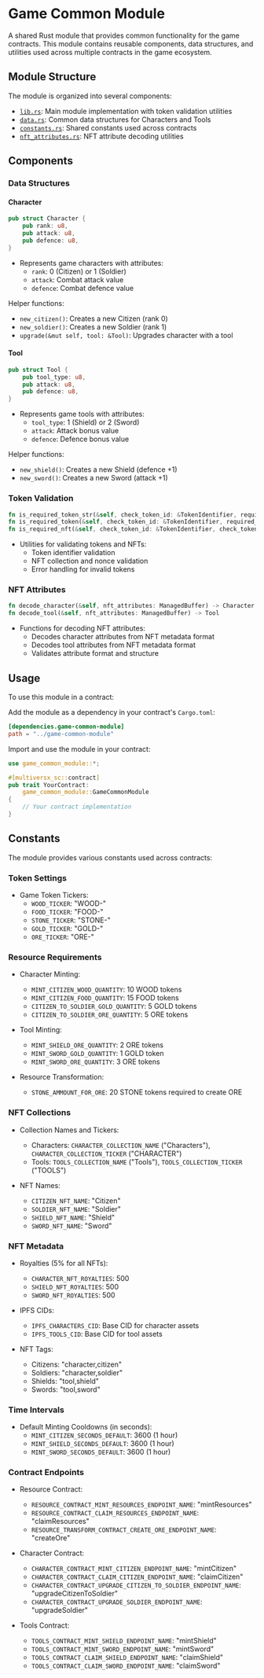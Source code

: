 # Game Common Module

A shared Rust module that provides common functionality for the game contracts. This module contains reusable components, data structures, and utilities used across multiple contracts in the game ecosystem.

## Module Structure

The module is organized into several components:

- [`lib.rs`](src/lib.rs): Main module implementation with token validation utilities
- [`data.rs`](src/data.rs): Common data structures for Characters and Tools
- [`constants.rs`](src/constants.rs): Shared constants used across contracts
- [`nft_attributes.rs`](src/nft_attributes.rs): NFT attribute decoding utilities

## Components

### Data Structures

#### Character

```rust
pub struct Character {
    pub rank: u8,
    pub attack: u8,
    pub defence: u8,
}
```

- Represents game characters with attributes:
  - `rank`: 0 (Citizen) or 1 (Soldier)
  - `attack`: Combat attack value
  - `defence`: Combat defence value

Helper functions:

- `new_citizen()`: Creates a new Citizen (rank 0)
- `new_soldier()`: Creates a new Soldier (rank 1)
- `upgrade(&mut self, tool: &Tool)`: Upgrades character with a tool

#### Tool

```rust
pub struct Tool {
    pub tool_type: u8,
    pub attack: u8,
    pub defence: u8,
}
```

- Represents game tools with attributes:
  - `tool_type`: 1 (Shield) or 2 (Sword)
  - `attack`: Attack bonus value
  - `defence`: Defence bonus value

Helper functions:

- `new_shield()`: Creates a new Shield (defence +1)
- `new_sword()`: Creates a new Sword (attack +1)

### Token Validation

```rust
fn is_required_token_str(&self, check_token_id: &TokenIdentifier, required_token_ticker: &str) -> bool
fn is_required_token(&self, check_token_id: &TokenIdentifier, required_token_ticker: &ManagedBuffer) -> bool
fn is_required_nft(&self, check_token_id: &TokenIdentifier, check_token_nonce: u64, required_token_ticker: &ManagedBuffer, required_token_nonce: u64) -> bool
```

- Utilities for validating tokens and NFTs:
  - Token identifier validation
  - NFT collection and nonce validation
  - Error handling for invalid tokens

### NFT Attributes

```rust
fn decode_character(&self, nft_attributes: ManagedBuffer) -> Character
fn decode_tool(&self, nft_attributes: ManagedBuffer) -> Tool
```

- Functions for decoding NFT attributes:
  - Decodes character attributes from NFT metadata format
  - Decodes tool attributes from NFT metadata format
  - Validates attribute format and structure

## Usage

To use this module in a contract:

Add the module as a dependency in your contract's `Cargo.toml`:

```toml
[dependencies.game-common-module]
path = "../game-common-module"
```

Import and use the module in your contract:

```rust
use game_common_module::*;

#[multiversx_sc::contract]
pub trait YourContract:
    game_common_module::GameCommonModule
{
    // Your contract implementation
}
```

## Constants

The module provides various constants used across contracts:

### Token Settings

- Game Token Tickers:
  - `WOOD_TICKER`: "WOOD-"
  - `FOOD_TICKER`: "FOOD-"
  - `STONE_TICKER`: "STONE-"
  - `GOLD_TICKER`: "GOLD-"
  - `ORE_TICKER`: "ORE-"

### Resource Requirements

- Character Minting:
  - `MINT_CITIZEN_WOOD_QUANTITY`: 10 WOOD tokens
  - `MINT_CITIZEN_FOOD_QUANTITY`: 15 FOOD tokens
  - `CITIZEN_TO_SOLDIER_GOLD_QUANTITY`: 5 GOLD tokens
  - `CITIZEN_TO_SOLDIER_ORE_QUANTITY`: 5 ORE tokens

- Tool Minting:
  - `MINT_SHIELD_ORE_QUANTITY`: 2 ORE tokens
  - `MINT_SWORD_GOLD_QUANTITY`: 1 GOLD token
  - `MINT_SWORD_ORE_QUANTITY`: 3 ORE tokens

- Resource Transformation:
  - `STONE_AMMOUNT_FOR_ORE`: 20 STONE tokens required to create ORE

### NFT Collections

- Collection Names and Tickers:
  - Characters: `CHARACTER_COLLECTION_NAME` ("Characters"), `CHARACTER_COLLECTION_TICKER` ("CHARACTER")
  - Tools: `TOOLS_COLLECTION_NAME` ("Tools"), `TOOLS_COLLECTION_TICKER` ("TOOLS")

- NFT Names:
  - `CITIZEN_NFT_NAME`: "Citizen"
  - `SOLDIER_NFT_NAME`: "Soldier"
  - `SHIELD_NFT_NAME`: "Shield"
  - `SWORD_NFT_NAME`: "Sword"

### NFT Metadata

- Royalties (5% for all NFTs):
  - `CHARACTER_NFT_ROYALTIES`: 500
  - `SHIELD_NFT_ROYALTIES`: 500
  - `SWORD_NFT_ROYALTIES`: 500

- IPFS CIDs:
  - `IPFS_CHARACTERS_CID`: Base CID for character assets
  - `IPFS_TOOLS_CID`: Base CID for tool assets

- NFT Tags:
  - Citizens: "character,citizen"
  - Soldiers: "character,soldier"
  - Shields: "tool,shield"
  - Swords: "tool,sword"

### Time Intervals

- Default Minting Cooldowns (in seconds):
  - `MINT_CITIZEN_SECONDS_DEFAULT`: 3600 (1 hour)
  - `MINT_SHIELD_SECONDS_DEFAULT`: 3600 (1 hour)
  - `MINT_SWORD_SECONDS_DEFAULT`: 3600 (1 hour)

### Contract Endpoints

- Resource Contract:
  - `RESOURCE_CONTRACT_MINT_RESOURCES_ENDPOINT_NAME`: "mintResources"
  - `RESOURCE_CONTRACT_CLAIM_RESOURCES_ENDPOINT_NAME`: "claimResources"
  - `RESOURCE_TRANSFORM_CONTRACT_CREATE_ORE_ENDPOINT_NAME`: "createOre"

- Character Contract:
  - `CHARACTER_CONTRACT_MINT_CITIZEN_ENDPOINT_NAME`: "mintCitizen"
  - `CHARACTER_CONTRACT_CLAIM_CITIZEN_ENDPOINT_NAME`: "claimCitizen"
  - `CHARACTER_CONTRACT_UPGRADE_CITIZEN_TO_SOLDIER_ENDPOINT_NAME`: "upgradeCitizenToSoldier"
  - `CHARACTER_CONTRACT_UPGRADE_SOLDIER_ENDPOINT_NAME`: "upgradeSoldier"

- Tools Contract:
  - `TOOLS_CONTRACT_MINT_SHIELD_ENDPOINT_NAME`: "mintShield"
  - `TOOLS_CONTRACT_MINT_SWORD_ENDPOINT_NAME`: "mintSword"
  - `TOOLS_CONTRACT_CLAIM_SHIELD_ENDPOINT_NAME`: "claimShield"
  - `TOOLS_CONTRACT_CLAIM_SWORD_ENDPOINT_NAME`: "claimSword"
